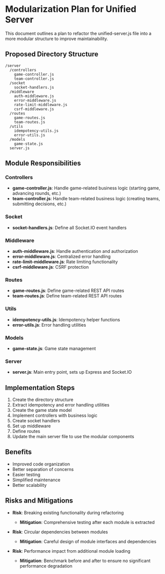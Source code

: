 # Modularization Plan for Unified Server

This document outlines a plan to refactor the unified-server.js file into a more modular structure to improve maintainability.

## Proposed Directory Structure

```
/server
  /controllers
    game-controller.js
    team-controller.js
  /socket
    socket-handlers.js
  /middleware
    auth-middleware.js
    error-middleware.js
    rate-limit-middleware.js
    csrf-middleware.js
  /routes
    game-routes.js
    team-routes.js
  /utils
    idempotency-utils.js
    error-utils.js
  /models
    game-state.js
  server.js
```

## Module Responsibilities

### Controllers

- **game-controller.js**: Handle game-related business logic (starting game, advancing rounds, etc.)
- **team-controller.js**: Handle team-related business logic (creating teams, submitting decisions, etc.)

### Socket

- **socket-handlers.js**: Define all Socket.IO event handlers

### Middleware

- **auth-middleware.js**: Handle authentication and authorization
- **error-middleware.js**: Centralized error handling
- **rate-limit-middleware.js**: Rate limiting functionality
- **csrf-middleware.js**: CSRF protection

### Routes

- **game-routes.js**: Define game-related REST API routes
- **team-routes.js**: Define team-related REST API routes

### Utils

- **idempotency-utils.js**: Idempotency helper functions
- **error-utils.js**: Error handling utilities

### Models

- **game-state.js**: Game state management

### Server

- **server.js**: Main entry point, sets up Express and Socket.IO

## Implementation Steps

1. Create the directory structure
2. Extract idempotency and error handling utilities
3. Create the game state model
4. Implement controllers with business logic
5. Create socket handlers
6. Set up middleware
7. Define routes
8. Update the main server file to use the modular components

## Benefits

- Improved code organization
- Better separation of concerns
- Easier testing
- Simplified maintenance
- Better scalability

## Risks and Mitigations

- **Risk**: Breaking existing functionality during refactoring
  - **Mitigation**: Comprehensive testing after each module is extracted

- **Risk**: Circular dependencies between modules
  - **Mitigation**: Careful design of module interfaces and dependencies

- **Risk**: Performance impact from additional module loading
  - **Mitigation**: Benchmark before and after to ensure no significant performance degradation
